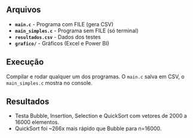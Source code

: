 ## Arquivos

- **`main.c`** - Programa com FILE (gera CSV)
- **`main_simples.c`** - Programa sem FILE (só terminal)
- **`resultados.csv`** - Dados dos testes
- **`grafico/`** - Gráficos (Excel e Power BI)

## Execução

Compilar e rodar qualquer um dos programas. O `main.c` salva em CSV, o `main_simples.c` mostra no console.

## Resultados

- Testa Bubble, Insertion, Selection e QuickSort com vetores de 2000 a 16000 elementos.
- QuickSort foi ~266x mais rápido que Bubble para n=16000.
